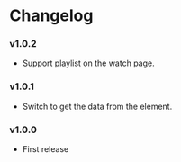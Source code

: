 # Changelog

### v1.0.2

- Support playlist on the watch page.

### v1.0.1

- Switch to get the data from the element.

### v1.0.0
- First release